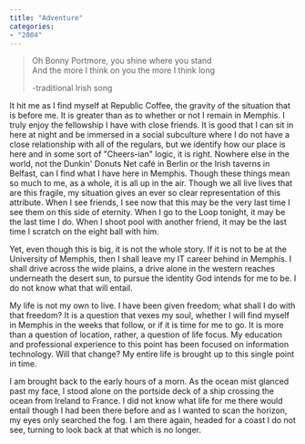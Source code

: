 ```yaml
---
title: "Adventure"
categories:
- "2004"
---
```


> Oh Bonny Portmore, you shine where you stand    
> And the more I think on you the more I think long   
>
>-traditional Irish song

It hit me as I find myself at Republic Coffee, the gravity of the situation that is before me. It is greater than as to whether or not I remain in Memphis. I truly enjoy the fellowship I have with close friends. It is good that I can sit in here at night and be immersed in a social subculture where I do not have a close relationship with all of the regulars, but we identify how our place is here and in some sort of "Cheers-ian" logic, it is right. Nowhere else in the world, not the Dunkin' Donuts Net café in Berlin or the Irish taverns in Belfast, can I find what I have here in Memphis. Though these things mean so much to me, as a whole, it is all up in the air. Though we all live lives that are this fragile, my situation gives an ever so clear representation of this attribute. When I see friends, I see now that this may be the very last time I see them on this side of eternity. When I go to the Loop tonight, it may be the last time I do. When I shoot pool with another friend, it may be the last time I scratch on the eight ball with him.

Yet, even though this is big, it is not the whole story. If it is not to be at the University of Memphis, then I shall leave my IT career behind in Memphis. I shall drive across the wide plains, a drive alone in the western reaches underneath the desert sun, to pursue the identity God intends for me to be. I do not know what that will entail.

My life is not my own to live. I have been given freedom; what shall I do with that freedom? It is a question that vexes my soul, whether I will find myself in Memphis in the weeks that follow, or if it is time for me to go. It is more than a question of location, rather, a question of life focus. My education and professional experience to this point has been focused on information technology. Will that change? My entire life is brought up to this single point in time.

I am brought back to the early hours of a morn. As the ocean mist glanced past my face, I stood alone on the portside deck of a ship crossing the ocean from Ireland to France. I did not know what life for me there would entail though I had been there before and as I wanted to scan the horizon, my eyes only searched the fog. I am there again, headed for a coast I do not see, turning to look back at that which is no longer.